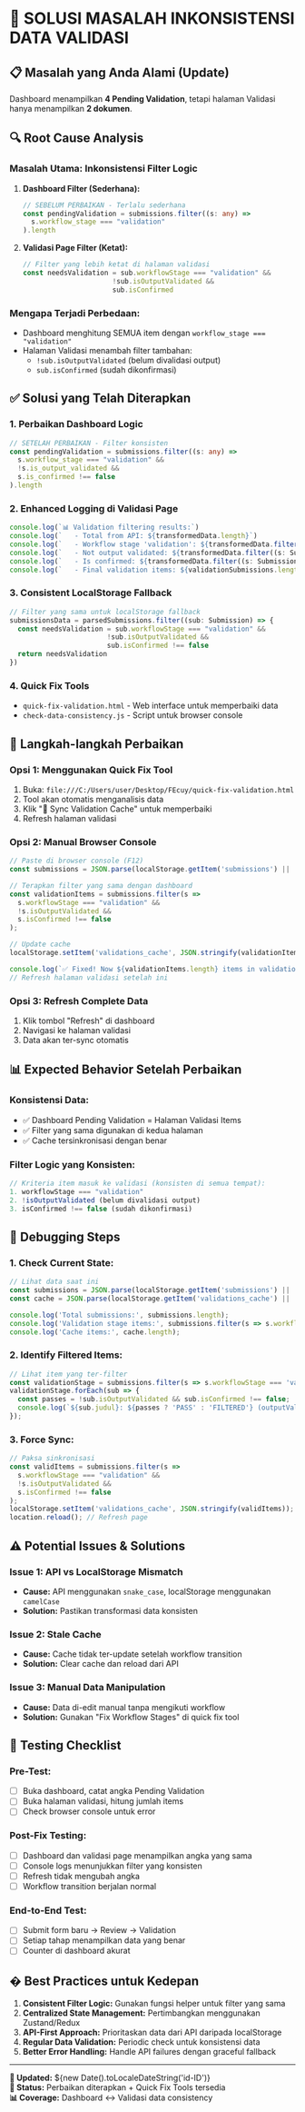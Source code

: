 # 🔧 SOLUSI MASALAH INKONSISTENSI DATA VALIDASI

## 📋 **Masalah yang Anda Alami (Update)**

Dashboard menampilkan **4 Pending Validation**, tetapi halaman Validasi hanya menampilkan **2 dokumen**. 

## 🔍 **Root Cause Analysis**

### **Masalah Utama: Inkonsistensi Filter Logic**

1. **Dashboard Filter (Sederhana):**
   ```typescript
   // SEBELUM PERBAIKAN - Terlalu sederhana
   const pendingValidation = submissions.filter((s: any) => 
     s.workflow_stage === "validation"
   ).length
   ```

2. **Validasi Page Filter (Ketat):**
   ```typescript
   // Filter yang lebih ketat di halaman validasi
   const needsValidation = sub.workflowStage === "validation" && 
                         !sub.isOutputValidated &&
                         sub.isConfirmed
   ```

### **Mengapa Terjadi Perbedaan:**
- Dashboard menghitung SEMUA item dengan `workflow_stage === "validation"`
- Halaman Validasi menambah filter tambahan:
  - `!sub.isOutputValidated` (belum divalidasi output)
  - `sub.isConfirmed` (sudah dikonfirmasi)

## ✅ **Solusi yang Telah Diterapkan**

### 1. **Perbaikan Dashboard Logic**
```typescript
// SETELAH PERBAIKAN - Filter konsisten
const pendingValidation = submissions.filter((s: any) => 
  s.workflow_stage === "validation" && 
  !s.is_output_validated && 
  s.is_confirmed !== false
).length
```

### 2. **Enhanced Logging di Validasi Page**
```typescript
console.log(`📊 Validation filtering results:`)
console.log(`   - Total from API: ${transformedData.length}`)
console.log(`   - Workflow stage 'validation': ${transformedData.filter((s: Submission) => s.workflowStage === "validation").length}`)
console.log(`   - Not output validated: ${transformedData.filter((s: Submission) => !s.isOutputValidated).length}`)
console.log(`   - Is confirmed: ${transformedData.filter((s: Submission) => s.isConfirmed).length}`)
console.log(`   - Final validation items: ${validationSubmissions.length}`)
```

### 3. **Consistent LocalStorage Fallback**
```typescript
// Filter yang sama untuk localStorage fallback
submissionsData = parsedSubmissions.filter((sub: Submission) => {
  const needsValidation = sub.workflowStage === "validation" && 
                        !sub.isOutputValidated &&
                        sub.isConfirmed !== false
  return needsValidation
})
```

### 4. **Quick Fix Tools**
- `quick-fix-validation.html` - Web interface untuk memperbaiki data
- `check-data-consistency.js` - Script untuk browser console

## 🚀 **Langkah-langkah Perbaikan**

### **Opsi 1: Menggunakan Quick Fix Tool**
1. Buka: `file:///C:/Users/user/Desktop/FEcuy/quick-fix-validation.html`
2. Tool akan otomatis menganalisis data
3. Klik "🔄 Sync Validation Cache" untuk memperbaiki
4. Refresh halaman validasi

### **Opsi 2: Manual Browser Console**
```javascript
// Paste di browser console (F12)
const submissions = JSON.parse(localStorage.getItem('submissions') || '[]');

// Terapkan filter yang sama dengan dashboard
const validationItems = submissions.filter(s => 
  s.workflowStage === "validation" && 
  !s.isOutputValidated && 
  s.isConfirmed !== false
);

// Update cache
localStorage.setItem('validations_cache', JSON.stringify(validationItems));

console.log(`✅ Fixed! Now ${validationItems.length} items in validation cache`);
// Refresh halaman validasi setelah ini
```

### **Opsi 3: Refresh Complete Data**
1. Klik tombol "Refresh" di dashboard
2. Navigasi ke halaman validasi
3. Data akan ter-sync otomatis

## 📊 **Expected Behavior Setelah Perbaikan**

### **Konsistensi Data:**
- ✅ Dashboard Pending Validation = Halaman Validasi Items
- ✅ Filter yang sama digunakan di kedua halaman
- ✅ Cache tersinkronisasi dengan benar

### **Filter Logic yang Konsisten:**
```typescript
// Kriteria item masuk ke validasi (konsisten di semua tempat):
1. workflowStage === "validation"
2. !isOutputValidated (belum divalidasi output)  
3. isConfirmed !== false (sudah dikonfirmasi)
```

## 🔧 **Debugging Steps**

### **1. Check Current State:**
```javascript
// Lihat data saat ini
const submissions = JSON.parse(localStorage.getItem('submissions') || '[]');
const cache = JSON.parse(localStorage.getItem('validations_cache') || '[]');

console.log('Total submissions:', submissions.length);
console.log('Validation stage items:', submissions.filter(s => s.workflowStage === 'validation').length);
console.log('Cache items:', cache.length);
```

### **2. Identify Filtered Items:**
```javascript
// Lihat item yang ter-filter
const validationStage = submissions.filter(s => s.workflowStage === 'validation');
validationStage.forEach(sub => {
  const passes = !sub.isOutputValidated && sub.isConfirmed !== false;
  console.log(`${sub.judul}: ${passes ? 'PASS' : 'FILTERED'} (outputValidated: ${sub.isOutputValidated}, confirmed: ${sub.isConfirmed})`);
});
```

### **3. Force Sync:**
```javascript
// Paksa sinkronisasi
const validItems = submissions.filter(s => 
  s.workflowStage === "validation" && 
  !s.isOutputValidated && 
  s.isConfirmed !== false
);
localStorage.setItem('validations_cache', JSON.stringify(validItems));
location.reload(); // Refresh page
```

## ⚠️ **Potential Issues & Solutions**

### **Issue 1: API vs LocalStorage Mismatch**
- **Cause:** API menggunakan `snake_case`, localStorage menggunakan `camelCase`
- **Solution:** Pastikan transformasi data konsisten

### **Issue 2: Stale Cache**
- **Cause:** Cache tidak ter-update setelah workflow transition
- **Solution:** Clear cache dan reload dari API

### **Issue 3: Manual Data Manipulation**
- **Cause:** Data di-edit manual tanpa mengikuti workflow
- **Solution:** Gunakan "Fix Workflow Stages" di quick fix tool

## 📅 **Testing Checklist**

### **Pre-Test:**
- [ ] Buka dashboard, catat angka Pending Validation
- [ ] Buka halaman validasi, hitung jumlah items
- [ ] Check browser console untuk error

### **Post-Fix Testing:**
- [ ] Dashboard dan validasi page menampilkan angka yang sama
- [ ] Console logs menunjukkan filter yang konsisten
- [ ] Refresh tidak mengubah angka
- [ ] Workflow transition berjalan normal

### **End-to-End Test:**
- [ ] Submit form baru → Review → Validation
- [ ] Setiap tahap menampilkan data yang benar
- [ ] Counter di dashboard akurat

## � **Best Practices untuk Kedepan**

1. **Consistent Filter Logic:** Gunakan fungsi helper untuk filter yang sama
2. **Centralized State Management:** Pertimbangkan menggunakan Zustand/Redux
3. **API-First Approach:** Prioritaskan data dari API daripada localStorage
4. **Regular Data Validation:** Periodic check untuk konsistensi data
5. **Better Error Handling:** Handle API failures dengan graceful fallback

---

**📅 Updated:** ${new Date().toLocaleDateString('id-ID')}  
**🔧 Status:** Perbaikan diterapkan + Quick Fix Tools tersedia  
**📊 Coverage:** Dashboard ↔ Validasi data consistency
